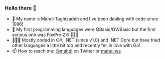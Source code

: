 ### Hello there 👋

- 💬 My name is Mahdi Taghizadeh and I've been dealing with code since 1996!
- 💾 My first programming languages were QBasic/GWBasic but the first serious one was FoxPro 2.6 🤷🏻‍♂️
- 👨🏻‍💻 Mostly coded in C#, .NET (since v1.0) and .NET Core but have tried other languages a little bit too and recently fell in love with Go!
- 📫 How to reach me: [@mahdi](https://twitter.com/mahdi) on Twitter or [mahdi.ws](https://mahdi.ws)
